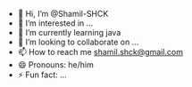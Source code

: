 - 👋 Hi, I’m @Shamil-SHCK
- 👀 I’m interested in ...
- 🌱 I’m currently learning java
- 💞️ I’m looking to collaborate on ...
- 📫 How to reach me shamil.shck@gmail.com
- 😄 Pronouns: he/him
- ⚡ Fun fact: ...

<!---
Shamil-SHCK/Shamil-SHCK is a ✨ special ✨ repository because its `README.md` (this file) appears on your GitHub profile.
You can click the Preview link to take a look at your changes.
--->
